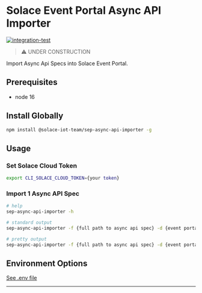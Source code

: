 # Solace Event Portal Async API Importer

[![integration-test](https://github.com/solace-iot-team/sep-async-api-importer/actions/workflows/integration-test.yml/badge.svg)](https://github.com/solace-iot-team/sep-async-api-importer/actions/workflows/integration-test.yml)


> :warning: UNDER CONSTRUCTION

Import Async Api Specs into Solace Event Portal.


## Prerequisites

* node 16

## Install Globally

````bash
npm install @solace-iot-team/sep-async-api-importer -g
````


## Usage

### Set Solace Cloud Token
````bash
export CLI_SOLACE_CLOUD_TOKEN={your token}
````

### Import 1 Async API Spec

````bash
# help
sep-async-api-importer -h

# standard output
sep-async-api-importer -f {full path to async api spec} -d {event portal application domain}

# pretty output
sep-async-api-importer -f {full path to async api spec} -d {event portal application domain} | npx pino-pretty
````

## Environment Options

[See .env file](https://github.com/solace-iot-team/sep-async-api-importer/blob/main/importer-cli/.env)

---
